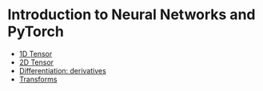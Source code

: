# Introduction to Neural Networks and PyTorch

- [1D Tensor](week1/1D-tensor.ipynb)
- [2D Tensor](week1/2D-tensor.ipynb)
- [Differentiation: derivatives](week1/derivatives.ipynb)
- [Transforms](week1/transform.ipynb)
